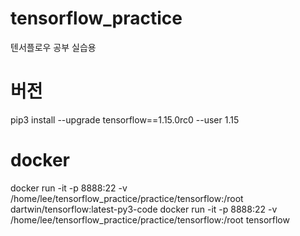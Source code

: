 # tensorflow_practice
텐서플로우 공부 실습용

# 버전
pip3 install --upgrade tensorflow==1.15.0rc0 --user
1.15

# docker
docker run -it -p 8888:22 -v /home/lee/tensorflow_practice/practice/tensorflow:/root dartwin/tensorflow:latest-py3-code
docker run -it -p 8888:22 -v /home/lee/tensorflow_practice/practice/tensorflow:/root tensorflow

